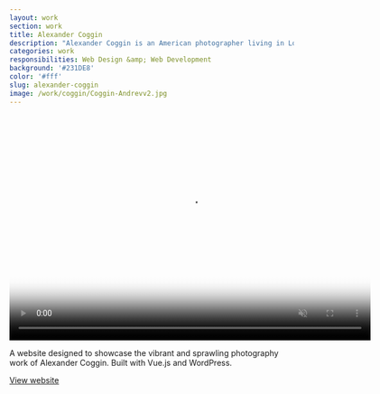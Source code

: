 ```yaml
---
layout: work
section: work
title: Alexander Coggin
description: "Alexander Coggin is an American photographer living in London."
categories: work
responsibilities: Web Design &amp; Web Development
background: '#231DE8'
color: '#fff'
slug: alexander-coggin
image: /work/coggin/Coggin-Andrevv2.jpg
---
```


<div>
  <video muted playsinline id="coggin" class="browser_img" title="Alexander Coggin"
    preload="auto" width="640" height="400" poster="{{ site.root }}{{ page.image }}" data-setup="{}">
    <source src="{{ site.root }}/work/coggin/Coggin-Andrevv2.mp4" type='video/mp4'>
  </video>
</div>

A website designed to showcase the vibrant and sprawling photography work of Alexander Coggin. Built with Vue.js and WordPress. 

<a href="http://alexandercoggin.com/" class="button" rel="external">View website</a>
